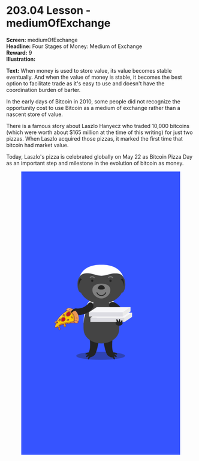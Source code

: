 # 203.04 Lesson - mediumOfExchange

**Screen:** mediumOfExchange\
**Headline:** Four Stages of Money: Medium of Exchange\
**Reward:** 9\
**Illustration:**

**Text:** When money is used to store value, its value becomes stable eventually. And when the value of money is stable, it becomes the best option to facilitate trade as it's easy to use and doesn't have the coordination burden of barter.

In the early days of Bitcoin in 2010, some people did not recognize the opportunity cost to use Bitcoin as a medium of exchange rather than a nascent store of value.

There is a famous story about Laszlo Hanyecz who traded 10,000 bitcoins (which were worth about $165 million at the time of this writing) for just two pizzas. When Laszlo acquired those pizzas, it marked the first time that bitcoin had market value.

Today, Laszlo's pizza is celebrated globally on May 22 as Bitcoin Pizza Day as an important step and milestone in the evolution of bitcoin as money.

<figure><img src="../.gitbook/assets/203-04.png" alt=""><figcaption></figcaption></figure>
